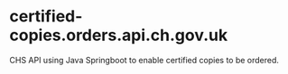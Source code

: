 # certified-copies.orders.api.ch.gov.uk
CHS API using Java Springboot to enable certified copies to be ordered.
